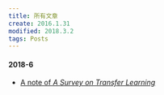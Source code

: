 ```yaml
---
title: 所有文章
create: 2016.1.31
modified: 2018.3.2
tags: Posts
---
```

#### 2018-6
* [A note of *A Survey on Transfer Learning*](./blog/180602/ASoTL.html)